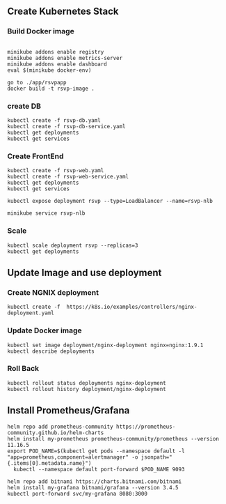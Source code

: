 ## Create Kubernetes Stack

### Build Docker image
```

minikube addons enable registry
minikube addons enable metrics-server
minikube addons enable dashboard
eval $(minikube docker-env)

go to ./app/rsvpapp
docker build -t rsvp-image .

```

### create DB
```
kubectl create -f rsvp-db.yaml
kubectl create -f rsvp-db-service.yaml
kubectl get deployments
kubectl get services
```

### Create FrontEnd
```
kubectl create -f rsvp-web.yaml
kubectl create -f rsvp-web-service.yaml
kubectl get deployments
kubectl get services

kubectl expose deployment rsvp --type=LoadBalancer --name=rsvp-nlb

minikube service rsvp-nlb
```

### Scale
```
kubectl scale deployment rsvp --replicas=3
kubectl get deployments
```


## Update Image and use deployment

### Create NGNIX deployment
```
kubectl create -f  https://k8s.io/examples/controllers/nginx-deployment.yaml
```

### Update Docker image
```
kubectl set image deployment/nginx-deployment nginx=nginx:1.9.1
kubectl describe deployments
```

### Roll Back
```
kubectl rollout status deployments nginx-deployment
kubectl rollout history deployment/nginx-deployment
```

## Install Prometheus/Grafana
```
helm repo add prometheus-community https://prometheus-community.github.io/helm-charts
helm install my-prometheus prometheus-community/prometheus --version 11.16.5
export POD_NAME=$(kubectl get pods --namespace default -l "app=prometheus,component=alertmanager" -o jsonpath="{.items[0].metadata.name}")
  kubectl --namespace default port-forward $POD_NAME 9093

helm repo add bitnami https://charts.bitnami.com/bitnami
helm install my-grafana bitnami/grafana --version 3.4.5 
kubectl port-forward svc/my-grafana 8080:3000

```